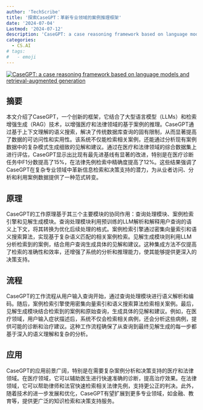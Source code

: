 ```yaml
---
author: 'TechScribe'
title: '探索CaseGPT：革新专业领域的案例推理框架'
date: '2024-07-04'
Lastmod: '2024-07-12'
description: 'CaseGPT: a case reasoning framework based on language models and retrieval-augmented generation'
categories:
  - CS.AI
# tags:
#   - emoji
---
```


[![CaseGPT: a case reasoning framework based on language models and retrieval-augmented generation](https://arxiv-research-1301205113.cos.ap-guangzhou.myqcloud.com/images/2407.07913v1.pdf_0.jpg)](https://arxiv.org/abs/2407.07913v1)

## 摘要

本文介绍了CaseGPT，一个创新的框架，它结合了大型语言模型（LLMs）和检索增强生成（RAG）技术，以增强医疗和法律领域的基于案例的推理。CaseGPT通过基于上下文理解的语义搜索，解决了传统数据库查询的固有限制，从而显著提高了数据的可访问性和实用性。该系统不仅能检索相关案例，还能通过分析现有案例数据中的复杂模式生成细致的见解和建议。通过在医疗和法律领域的综合数据集上进行评估，CaseGPT显示出比现有最先进基线有显著的改进，特别是在医疗诊断任务中F1分数提高了15%，在法律先例检索中精确度提高了12%。这些结果强调了CaseGPT在复杂专业领域中革新信息检索和决策支持的潜力，为从业者访问、分析和利用案例数据提供了一种范式转变。<!--more-->

## 原理

CaseGPT的工作原理基于其三个主要模块的协同作用：查询处理模块、案例检索引擎和见解生成模块。查询处理模块利用预训练的LLM解析和解释用户查询的语义上下文，将其转换为优化后续处理的格式。案例检索引擎通过密集向量索引和语义搜索算法，实现基于复杂语义匹配的相关案例检索。见解生成模块则利用LLM分析检索到的案例，结合用户查询生成具体的见解和建议。这种集成方法不仅提高了检索的准确性和效率，还增强了系统的分析和推理能力，使其能够提供更深入的决策支持。

## 流程

CaseGPT的工作流程从用户输入查询开始，通过查询处理模块进行语义解析和编码。随后，案例检索引擎使用密集向量索引和语义搜索算法检索相关案例。最后，见解生成模块结合检索到的案例和原始查询，生成具体的见解和建议。例如，在医疗领域，用户输入症状描述后，系统不仅会检索相关病例，还会分析这些病例，提供可能的诊断和治疗建议。这种工作流程确保了从查询到最终见解生成的每一步都基于深入的语义理解和复杂的分析。

## 应用

CaseGPT的应用前景广阔，特别是在需要复杂案例分析和决策支持的医疗和法律领域。在医疗领域，它可以辅助医生进行快速准确的诊断，提高治疗效果。在法律领域，它可以帮助律师和法官快速检索相关法律先例，支持更公正的判决。此外，随着技术的进一步发展和优化，CaseGPT有望扩展到更多专业领域，如金融、教育等，提供更广泛的知识检索和决策支持服务。